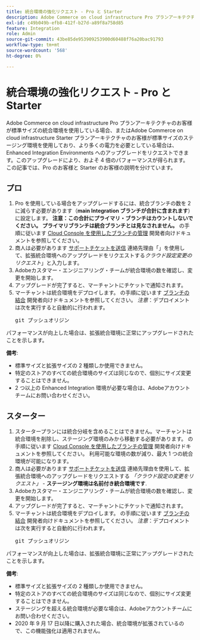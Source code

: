 ```yaml
---
title: 統合環境の強化リクエスト - Pro と Starter
description: Adobe Commerce on cloud infrastructure Pro プランアーキテクチャのお客様が標準サイズの統合環境を使用している場合、またはAdobe Commerce on cloud infrastructure Starter プランアーキテクチャのお客様が標準サイズのステージング環境を使用しており、より多くの電力を必要としている場合は、Enhanced Integration Environments へのアップグレードをリクエストできます。このアップグレードにより、およそ 4 倍のパフォーマンスが得られます。 この記事では、Pro のお客様と Starter のお客様の説明を分けています。
exl-id: c49b049b-efb8-412f-b27d-a89f8a758d85
feature: Integration
role: Admin
source-git-commit: 43be85de953909253900d60488f76a20bac91793
workflow-type: tm+mt
source-wordcount: '568'
ht-degree: 0%

---
```


# 統合環境の強化リクエスト - Pro と Starter

Adobe Commerce on cloud infrastructure Pro プランアーキテクチャのお客様が標準サイズの統合環境を使用している場合、またはAdobe Commerce on cloud infrastructure Starter プランアーキテクチャのお客様が標準サイズのステージング環境を使用しており、より多くの電力を必要としている場合は、Enhanced Integration Environments へのアップグレードをリクエストできます。このアップグレードにより、およそ 4 倍のパフォーマンスが得られます。 この記事では、Pro のお客様と Starter のお客様の説明を分けています。

## プロ

1. Pro を使用している場合をアップグレードするには、統合ブランチの数を 2 に減らす必要があります（**main Integration ブランチが合計に含まれます**）に設定します。 **注意：この合計にプライマリ・ブランチはカウントしないでください。 プライマリブランチは統合ブランチとは見なされません。** の手順に従います [Cloud Console を使用したブランチの管理](https://experienceleague.adobe.com/docs/commerce-cloud-service/user-guide/project/console-branches.html) 開発者向けドキュメントを参照してください。
1. 商人は必要があります [サポートチケットを送信](/help/help-center-guide/help-center/magento-help-center-user-guide.md#submit-ticket) 連絡先理由「」を使用して、拡張統合環境へのアップグレードをリクエストする&#x200B;*クラウド設定変更のリクエスト*」と入力します。
1. Adobeカスタマー・エンジニアリング・チームが統合環境の数を確認し、変更を開始します。
1. アップグレードが完了すると、マーチャントにチケットで通知されます。
1. マーチャントは統合環境をデプロイします。 の手順に従います [ブランチの結合](https://devdocs.magento.com/cloud/env/environments-start.html#merge) 開発者向けドキュメントを参照してください。 *注意*：デプロイメントは次を実行すると自動的に行われます。 <pre>git プッシュオリジン <branch-name></pre>

パフォーマンスが向上した場合は、拡張統合環境に正常にアップグレードされたことを示します。

**備考**:

* 標準サイズと拡張サイズの 2 種類しか使用できません。
* 特定のストアのすべての統合環境のサイズは同じなので、個別にサイズ変更することはできません。
* 2 つ以上の Enhanced Integration 環境が必要な場合は、Adobeアカウントチームにお問い合わせください。

## スターター

1. スタータープランには統合分岐を含めることはできません。マーチャントは統合環境を削除し、ステージング環境のみから移動する必要があります。 の手順に従います [Cloud Console を使用したブランチの管理](https://experienceleague.adobe.com/docs/commerce-cloud-service/user-guide/project/console-branches.html) 開発者向けドキュメントを参照してください。 利用可能な環境の数が減り、最大 1 つの統合環境が可能になります。
1. 商人は必要があります [サポートチケットを送信](/help/help-center-guide/help-center/magento-help-center-user-guide.md#submit-ticket) 連絡先理由を使用して、拡張統合環境へのアップグレードをリクエストする *「クラウド設定の変更をリクエスト」* -  **ステージング環境は名前付き統合環境です**.
1. Adobeカスタマー・エンジニアリング・チームが統合環境の数を確認し、変更を開始します。
1. アップグレードが完了すると、マーチャントにチケットで通知されます。
1. マーチャントは統合環境をデプロイします。 の手順に従います [ブランチの結合](https://devdocs.magento.com/cloud/env/environments-start.html#merge) 開発者向けドキュメントを参照してください。 *注意*：デプロイメントは次を実行すると自動的に行われます。 <pre>git プッシュオリジン <branch-name></pre>

パフォーマンスが向上した場合は、拡張統合環境に正常にアップグレードされたことを示します。

**備考**:

* 標準サイズと拡張サイズの 2 種類しか使用できません。
* 特定のストアのすべての統合環境のサイズは同じなので、個別にサイズ変更することはできません。
* ステージングを超える統合環境が必要な場合は、Adobeアカウントチームにお問い合わせください。
* 2020 年 9 月 17 日以降に購入された場合、統合環境が拡張されているので、この機能強化は適用されません。
